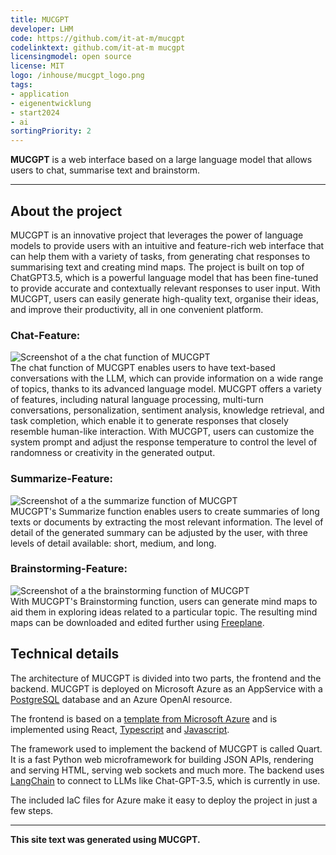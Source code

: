 ```yaml
---
title: MUCGPT
developer: LHM
code: https://github.com/it-at-m/mucgpt
codelinktext: github.com/it-at-m mucgpt
licensingmodel: open source
license: MIT
logo: /inhouse/mucgpt_logo.png
tags:
- application
- eigenentwicklung
- start2024
- ai
sortingPriority: 2
---
```

__MUCGPT__ is a web interface based on a large language model that allows users to chat, summarise text and brainstorm.

---

## About the project

MUCGPT is an innovative project that leverages the power of language models to provide users with an intuitive and feature-rich web interface that can help them with a variety of tasks, from generating chat responses to summarising text and creating mind maps. The project is built on top of ChatGPT3.5, which is a powerful language model that has been fine-tuned to provide accurate and contextually relevant responses to user input. With MUCGPT, users can easily generate high-quality text, organise their ideas, and improve their productivity, all in one convenient platform.

### Chat-Feature:
![Screenshot of a the chat function of MUCGPT](/inhouse/mucgpt_chat.png)  
The chat function of MUCGPT enables users to have text-based conversations with the LLM, which can provide information on a wide range of topics, thanks to its advanced language model. MUCGPT offers a variety of features, including natural language processing, multi-turn conversations, personalization, sentiment analysis, knowledge retrieval, and task completion, which enable it to generate responses that closely resemble human-like interaction. With MUCGPT, users can customize the system prompt and adjust the response temperature to control the level of randomness or creativity in the generated output.

### Summarize-Feature:
![Screenshot of a the summarize function of MUCGPT](/inhouse/mucgpt_summarize.png)  
MUCGPT's Summarize function enables users to create summaries of long texts or documents by extracting the most relevant information. The level of detail of the generated summary can be adjusted by the user, with three levels of detail available: short, medium, and long.

### Brainstorming-Feature:
![Screenshot of a the brainstorming function of MUCGPT](/inhouse/mucgpt_chat.png)  
With MUCGPT's Brainstorming function, users can generate mind maps to aid them in exploring ideas related to a particular topic. The resulting mind maps can be downloaded and edited further using [Freeplane](freeplane).      


## Technical details

The architecture of MUCGPT is divided into two parts, the frontend and the backend. MUCGPT is deployed on Microsoft Azure as an AppService with a [PostgreSQL](postgresql) database and an Azure OpenAI resource.

The frontend is based on a [template from Microsoft Azure](https://github.com/Azure-Samples/azure-search-openai-demo) and is implemented using React, [Typescript](typescript) and [Javascript](javascript).

The framework used to implement the backend of MUCGPT is called Quart. It is a fast Python web microframework for building JSON APIs, rendering and serving HTML, serving web sockets and much more. The backend uses [LangChain](langchain) to connect to LLMs like Chat-GPT-3.5, which is currently in use.  

The included IaC files for Azure make it easy to deploy the project in just a few steps.

---
__This site text was generated using MUCGPT.__
